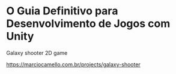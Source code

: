 # O Guia Definitivo para Desenvolvimento de Jogos com Unity

Galaxy shooter 2D game

https://marciocamello.com.br/projects/galaxy-shooter
